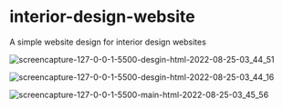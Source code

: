 # interior-design-website
A simple website design for interior design websites 


![screencapture-127-0-0-1-5500-desgin-html-2022-08-25-03_44_51](https://user-images.githubusercontent.com/92924350/186549056-6648ab13-2bfc-4e49-bef8-9f034029058b.png)

![screencapture-127-0-0-1-5500-desgin-html-2022-08-25-03_44_16](https://user-images.githubusercontent.com/92924350/186549075-bbcf98b8-ae8c-47e9-9bcc-024d87ca1d42.png)


![screencapture-127-0-0-1-5500-main-html-2022-08-25-03_45_56](https://user-images.githubusercontent.com/92924350/186549224-f1c16436-dec7-48a6-906f-d40a23674d89.png)
